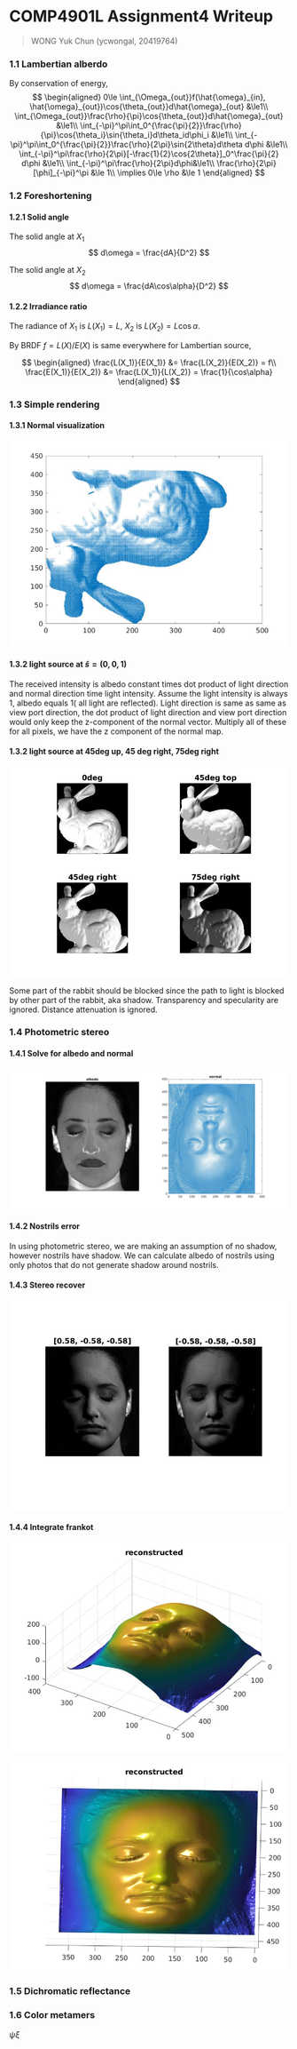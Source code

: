 # COMP4901L Assignment4 Writeup

>WONG Yuk Chun (ycwongal, 20419764)

### 1.1 Lambertian alberdo

By conservation of energy,
$$
\begin{aligned}
0\le \int_{\Omega_{out}}f(\hat{\omega}_{in}, \hat{\omega}_{out})\cos{\theta_{out}}d\hat{\omega}_{out} &\le1\\
\int_{\Omega_{out}}\frac{\rho}{\pi}\cos{\theta_{out}}d\hat{\omega}_{out} &\le1\\
\int_{-\pi}^\pi\int_0^{\frac{\pi}{2}}\frac{\rho}{\pi}\cos{\theta_i}\sin{\theta_i}d\theta_id\phi_i &\le1\\
\int_{-\pi}^\pi\int_0^{\frac{\pi}{2}}\frac{\rho}{2\pi}\sin{2\theta}d\theta d\phi &\le1\\
\int_{-\pi}^\pi\frac{\rho}{2\pi}[-\frac{1}{2}\cos{2\theta}]_0^\frac{\pi}{2} d\phi &\le1\\
\int_{-\pi}^\pi\frac{\rho}{2\pi}d\phi&\le1\\
\frac{\rho}{2\pi}[\phi]_{-\pi}^\pi &\le 1\\
\implies 0\le \rho &\le 1
\end{aligned}
$$

### 1.2 Foreshortening

#### 1.2.1 Solid angle

The solid angle at $X_1$
$$
d\omega = \frac{dA}{D^2}
$$




The solid angle at $X_2$
$$
d\omega = \frac{dA\cos\alpha}{D^2}
$$

#### 1.2.2 Irradiance ratio

The radiance of $X_1$ is $L(X_1)=L$, $X_2$ is $L(X_2)=L\cos\alpha$.

By BRDF $f=L(X)/E(X)$ is same everywhere for Lambertian source,

$$
\begin{aligned}
\frac{L(X_1)}{E(X_1)} &= \frac{L(X_2)}{E(X_2)} = f\\
\frac{E(X_1)}{E(X_2)} &= \frac{L(X_1)}{L(X_2)} = \frac{1}{\cos\alpha}
\end{aligned}
$$

### 1.3 Simple rendering

#### 1.3.1 Normal visualization

![](saved_figures/rabbit_normal.jpg)

#### 1.3.2 light source at $\hat s = (0,0,1)$

The received intensity is albedo constant times dot product of light direction and normal direction time light intensity. Assume the light intensity is always 1, albedo equals 1( all light are reflected). Light direction is same as same as view port direction, the dot product of light direction and view port direction would only keep the z-component of the normal vector. Multiply all of these for all pixels, we have the z component of the normal map.

#### 1.3.2 light source at 45deg up, 45 deg right, 75deg right

![](saved_figures/rabbit_basic_render.jpg)

Some part of the rabbit should be blocked since the path to light is blocked by other part of the rabbit, aka shadow. Transparency and specularity are ignored. Distance attenuation is ignored. 

### 1.4 Photometric stereo

#### 1.4.1 Solve for albedo and normal

![](saved_figures/stereo_albedo_normal.jpg)

#### 1.4.2 Nostrils error

In using photometric stereo, we are making an assumption of no shadow, however nostrils have shadow. We can calculate albedo of nostrils using only photos that do not generate shadow around nostrils.

#### 1.4.3 Stereo recover

![](saved_figures/stereo_recovered.jpg)

#### 1.4.4 Integrate frankot

![](saved_figures/stereo_reconstructed.jpg)

![stereo_reconstructed2](saved_figures/stereo_reconstructed2.jpg)

### 1.5 Dichromatic reflectance

### 1.6 Color metamers

$\psi \xi$